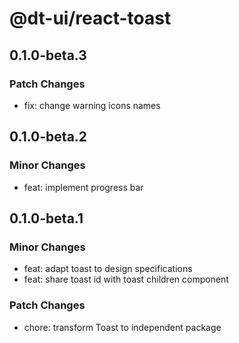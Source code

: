 # @dt-ui/react-toast

## 0.1.0-beta.3

### Patch Changes

- fix: change warning icons names

## 0.1.0-beta.2

### Minor Changes

- feat: implement progress bar

## 0.1.0-beta.1

### Minor Changes

- feat: adapt toast to design specifications
- feat: share toast id with toast children component

### Patch Changes

- chore: transform Toast to independent package
